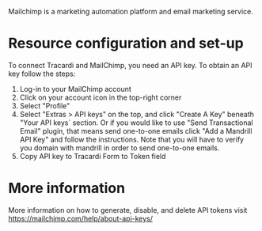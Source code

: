 Mailchimp is a marketing automation platform and email marketing service.

# Resource configuration and set-up

To connect Tracardi and MailChimp, you need an API key. To obtain an API key follow the steps:

1. Log-in to your MailChimp account
2. Click on your account icon in the top-right corner
3. Select "Profile"
4. Select "Extras > API keys" on the top, and click "Create A Key" beneath "Your API keys` section. Or if you would like
   to use "Send Transactional Email" plugin, that means send one-to-one emails click "Add a Mandrill API Key" and follow
   the instructions. Note that you will have to verify you domain with mandrill in order to send one-to-one emails.
5. Copy API key to Tracardi Form to Token field

# More information

More information on how to generate, disable, and delete API tokens visit
https://mailchimp.com/help/about-api-keys/